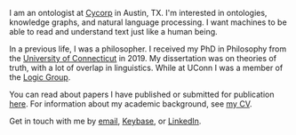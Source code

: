 I am an ontologist at [Cycorp](https://cyc.com) in Austin, TX. I'm interested in ontologies, knowledge graphs, and natural language processing. I want machines to be able to read and understand text just like a human being.

In a previous life, I was a philosopher. I received my PhD in Philosophy from the [University of Connecticut](https://philosophy.uconn.edu) in 2019. My dissertation was on theories of truth, with a lot of overlap in linguistics. While at UConn I was a member of the [Logic Group](https://logic.uconn.edu).

You can read about papers I have published or submitted for publication [here](papers). For information about my academic background, see [my CV](henderson_resume.pdf).

Get in touch with me by [email](mailto:jaredhenderson@tuta.io), [Keybase](https://keybase.io/jhen), or [LinkedIn](https://www.linkedin.com/in/jared-henderson-66b9a0162/).
